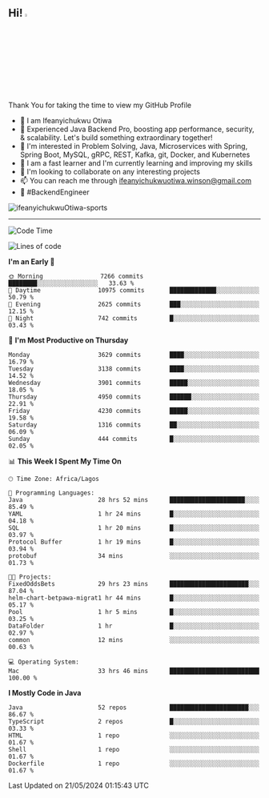 <!-- BLOG-POST-LIST:START --><!-- BLOG-POST-LIST:END -->

## Hi! <img src="https://media.giphy.com/media/hvRJCLFzcasrR4ia7z/giphy.gif" width="4%"> 

Thank You for taking the time to view my GitHub Profile

- 👋 I am Ifeanyichukwu Otiwa
- 🚀 Experienced Java Backend Pro, boosting app performance, security, & scalability. Let's build something extraordinary together!
- 👀 I'm interested in Problem Solving, Java, Microservices with Spring, Spring Boot, MySQL, gRPC, REST, Kafka, git, Docker, and Kubernetes
- 🌱 I am a fast learner and I'm currently learning and improving my skills
- 💞️ I'm looking to collaborate on any interesting projects
- 📫 You can reach me through ifeanyichukwuotiwa.winson@gmail.com
- 🚀 #BackendEngineer

<p align="left" marginTop="10px"> <img src="https://komarev.com/ghpvc/?username=ifeanyichukwuOtiwa-sports&label=Profile%20views&color=0e75b6&style=for-the-badge" alt="ifeanyichukwuOtiwa-sports" /> </p>

***

<!--START_SECTION:waka-->
![Code Time](http://img.shields.io/badge/Code%20Time-2%2C538%20hrs%2039%20mins-blue)

![Lines of code](https://img.shields.io/badge/From%20Hello%20World%20I%27ve%20Written-5.4%20million%20lines%20of%20code-blue)

**I'm an Early 🐤** 

```text
🌞 Morning                7266 commits        ████████░░░░░░░░░░░░░░░░░   33.63 % 
🌆 Daytime                10975 commits       █████████████░░░░░░░░░░░░   50.79 % 
🌃 Evening                2625 commits        ███░░░░░░░░░░░░░░░░░░░░░░   12.15 % 
🌙 Night                  742 commits         █░░░░░░░░░░░░░░░░░░░░░░░░   03.43 % 
```
📅 **I'm Most Productive on Thursday** 

```text
Monday                   3629 commits        ████░░░░░░░░░░░░░░░░░░░░░   16.79 % 
Tuesday                  3138 commits        ████░░░░░░░░░░░░░░░░░░░░░   14.52 % 
Wednesday                3901 commits        █████░░░░░░░░░░░░░░░░░░░░   18.05 % 
Thursday                 4950 commits        ██████░░░░░░░░░░░░░░░░░░░   22.91 % 
Friday                   4230 commits        █████░░░░░░░░░░░░░░░░░░░░   19.58 % 
Saturday                 1316 commits        ██░░░░░░░░░░░░░░░░░░░░░░░   06.09 % 
Sunday                   444 commits         █░░░░░░░░░░░░░░░░░░░░░░░░   02.05 % 
```


📊 **This Week I Spent My Time On** 

```text
🕑︎ Time Zone: Africa/Lagos

💬 Programming Languages: 
Java                     28 hrs 52 mins      █████████████████████░░░░   85.49 % 
YAML                     1 hr 24 mins        █░░░░░░░░░░░░░░░░░░░░░░░░   04.18 % 
SQL                      1 hr 20 mins        █░░░░░░░░░░░░░░░░░░░░░░░░   03.97 % 
Protocol Buffer          1 hr 19 mins        █░░░░░░░░░░░░░░░░░░░░░░░░   03.94 % 
protobuf                 34 mins             ░░░░░░░░░░░░░░░░░░░░░░░░░   01.73 % 

🐱‍💻 Projects: 
FixedOddsBets            29 hrs 23 mins      ██████████████████████░░░   87.04 % 
helm-chart-betpawa-migrat1 hr 44 mins        █░░░░░░░░░░░░░░░░░░░░░░░░   05.17 % 
Pool                     1 hr 5 mins         █░░░░░░░░░░░░░░░░░░░░░░░░   03.25 % 
DataFolder               1 hr                █░░░░░░░░░░░░░░░░░░░░░░░░   02.97 % 
common                   12 mins             ░░░░░░░░░░░░░░░░░░░░░░░░░   00.63 % 

💻 Operating System: 
Mac                      33 hrs 46 mins      █████████████████████████   100.00 % 
```

**I Mostly Code in Java** 

```text
Java                     52 repos            ██████████████████████░░░   86.67 % 
TypeScript               2 repos             █░░░░░░░░░░░░░░░░░░░░░░░░   03.33 % 
HTML                     1 repo              ░░░░░░░░░░░░░░░░░░░░░░░░░   01.67 % 
Shell                    1 repo              ░░░░░░░░░░░░░░░░░░░░░░░░░   01.67 % 
Dockerfile               1 repo              ░░░░░░░░░░░░░░░░░░░░░░░░░   01.67 % 
```




 Last Updated on 21/05/2024 01:15:43 UTC
<!--END_SECTION:waka-->

<!--
<p align="center">
![trophy](https://github-profile-trophy.vercel.app/?username=ifeanyichukwuOtiwa-sports&theme=onedark) (https://github.com/ryo-ma/github-profile-trophy)
</p>
-->

<!---
ifeanyi-otiwa/ifeanyi-otiwa is a ✨ special ✨ repository because its `README.md` (this file) appears on your GitHub profile.
You can click the Preview link to take a look at your changes.
--->
